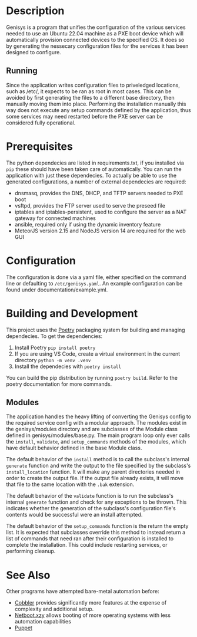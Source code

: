 # Description

Genisys is a program that unifies the configuration of the various services needed to use an Ubuntu 22.04 machine as a PXE boot device which will automatically provision connected devices to the specified OS. It does so by generating the nessecary configuration files for the services it has been designed to configure.

## Running

Since the application writes configuration files to priveledged locations, such as /etc/, it expects to be ran as root in most cases. This can be avoided by first generating the files to a different base directory, then manually moving them into place. Performing the installation manually this way does not execute any setup commands defined by the application, thus some services may need restarted before the PXE server can be considered fully operational.

# Prerequisites

The python dependecies are listed in requirements.txt, if you installed via `pip` these should have been taken care of automatically. You can run the application with just these dependecies. To actually be able to use the generated configurations, a number of external dependecies are required:

- dnsmasq, provides the DNS, DHCP, and TFTP servers needed to PXE boot
- vsftpd, provides the FTP server used to serve the preseed file
- iptables and iptables-persistent, used to configure the server as a NAT gateway for connected machines
- ansible, required only if using the dynamic inventory feature
- MeteorJS version 2.15 and NodeJS version 14 are required for the web GUI 

# Configuration

The configuration is done via a yaml file, either specified on the command line or defaulting to `/etc/genisys.yaml`. An example configuration can be found under documentation/example.yml.

# Building and Development

This project uses the [Poetry](https://python-poetry.org/) packaging system for building and managing dependecies. To get the dependencies:

1. Install Poetry `pip install poetry`
2. If you are using VS Code, create a virtual environment in the current directory `python -m venv .venv`
3. Install the dependecies with `poetry install`

You can build the pip distribution by running `poetry build`. Refer to the poetry documentation for more commands.

## Modules

The application handles the heavy lifting of converting the Genisys config to the required service config with a modular approach. The modules exist in the genisys/modules directory and are subclasses of the Module class defined in genisys/modules/base.py. The main program loop only ever calls the `install`, `validate`, and `setup_commands` methods of the modules, which have default behavior defined in the base Module class.

The default behavior of the `install` method is to call the subclass's internal `generate` function and write the output to the file specified by the subclass's `install_location` function. It will make any parent directories needed in order to create the output file. If the output file already exists, it will move that file to the same location with the `.bak` extension.

The default behavior of the `validate` function is to run the subclass's internal `generate` function and check for any exceptions to be thrown. This indicates whether the generation of the subclass's configuration file's contents would be successful were an install attempted.

The default behavior of the `setup_commands` function is the return the empty list. It is expected that subclasses override this method to instead return a list of commands that need ran after their configuration is installed to complete the installation. This could include restarting services, or performing cleanup.

# See Also

Other programs have attempted bare-metal automation before:

- [Cobbler](https://cobbler.github.io/) provides significantly more features at the expense of complexity and additional setup.
- [Netboot.xzy](https://netboot.xyz/) allows booting of more operating systems with less automation capabilities
- [Puppet](https://www.puppet.com/)

